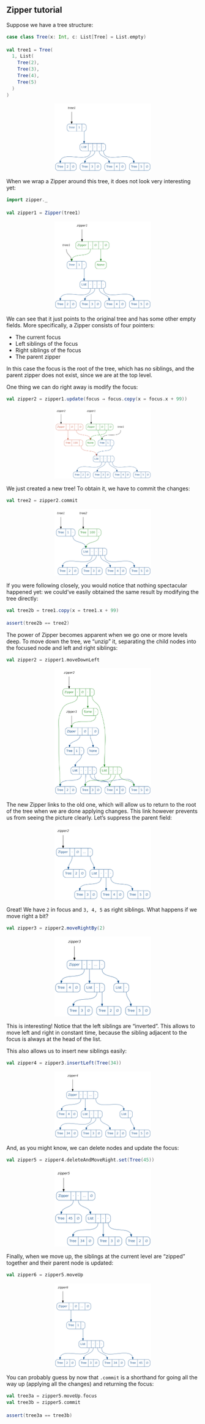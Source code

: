## Zipper tutorial

Suppose we have a tree structure:




```scala
case class Tree(x: Int, c: List[Tree] = List.empty)

val tree1 = Tree(
  1, List(
    Tree(2),
    Tree(3),
    Tree(4),
    Tree(5)
  )
)
```




<p align="center"><img src="images/tutorial/tree1.png" width="50%" /></p>

When we wrap a Zipper around this tree, it does not look very interesting yet:

```scala
import zipper._

val zipper1 = Zipper(tree1)
```




<p align="center"><img src="images/tutorial/zipper1.png" width="50%" /></p>

We can see that it just points to the original tree and has some other empty fields.
More specifically, a Zipper consists of four pointers:

* The current focus
* Left siblings of the focus
* Right siblings of the focus
* The parent zipper

In this case the focus is the root of the tree, which has no siblings,
and the parent zipper does not exist, since we are at the top level.

One thing we can do right away is modify the focus:

```scala
val zipper2 = zipper1.update(focus ⇒ focus.copy(x = focus.x + 99))
```




<p align="center"><img src="images/tutorial/zipper2.png" width="50%" /></p>

We just created a new tree! To obtain it, we have to commit the changes:

```scala
val tree2 = zipper2.commit
```




<p align="center"><img src="images/tutorial/tree2.png" width="50%" /></p>

If you were following closely,
you would notice that nothing spectacular happened yet:
we could’ve easily obtained the same result by modifying the tree directly:

```scala
val tree2b = tree1.copy(x = tree1.x + 99)

assert(tree2b == tree2)
```

The power of Zipper becomes apparent when we go one or more levels deep.
To move down the tree, we “unzip” it, separating the child nodes into
the focused node and left and right siblings:

```scala
val zipper2 = zipper1.moveDownLeft
```




<p align="center"><img src="images/tutorial/zipper1+2.png" width="50%" /></p>

The new Zipper links to the old one,
which will allow us to return to the root of the tree when we are done applying changes.
This link however prevents us from seeing the picture clearly.
Let’s suppress the parent field:







<p align="center"><img src="images/tutorial/zipper2b.png" width="50%" /></p>

Great! We have `2` in focus and `3, 4, 5` as right siblings. What happens if we move right a bit?

```scala
val zipper3 = zipper2.moveRightBy(2)
```




<p align="center"><img src="images/tutorial/zipper3.png" width="50%" /></p>

This is interesting! Notice that the left siblings are “inverted”.
This allows to move left and right in constant time, because the sibling
adjacent to the focus is always at the head of the list.

This also allows us to insert new siblings easily:

```scala
val zipper4 = zipper3.insertLeft(Tree(34))
```




<p align="center"><img src="images/tutorial/zipper4.png" width="50%" /></p>

And, as you might know, we can delete nodes and update the focus:

```scala
val zipper5 = zipper4.deleteAndMoveRight.set(Tree(45))
```




<p align="center"><img src="images/tutorial/zipper5.png" width="50%" /></p>

Finally, when we move up, the siblings at the current level are “zipped”
together and their parent node is updated:

```scala
val zipper6 = zipper5.moveUp
```




<p align="center"><img src="images/tutorial/zipper6.png" width="50%" /></p>

You can probably guess by now that `.commit` is a shorthand for going
all the way up (applying all the changes) and returning the focus:

```scala
val tree3a = zipper5.moveUp.focus
val tree3b = zipper5.commit

assert(tree3a == tree3b)
```
